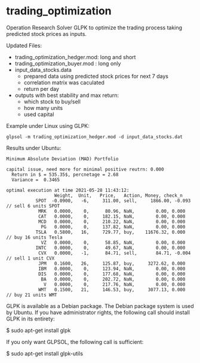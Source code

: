 # trading_optimization
Operation Research Solver GLPK to optimize the trading process taking predicted stock prices as inputs.

Updated Files:
- trading_optimization_hedger.mod: long and short 
- trading_optimization_buyer.mod  : long only
- input_data_stocks.data
  - prepared data using predicted stock prices for next 7 days
  - correlation matrix was caculated
  - return per day 
- outputs with best stability and max return:
  - which stock to buy/sell
  - how many units
  - used capital


Example under Linux using GLPK:
```
glpsol -m trading_optimization_hedger.mod -d input_data_stocks.dat
```
Results under Ubuntu:
```
Minimum Absolute Deviation (MAD) Portfolio

capital issue, need more for minimal positive reutrn: 0.000
  Return in $ = 535.35$, percnetage = 2.68
  Variance =  0.3465
  
optimal execution at time 2021-05-28 11:43:12:
                  Weight,  Unit,   Price,   Action, Money, check_n
           SPOT  -0.0900,   -6,     311.00, sell,     1866.00, -0.093 // sell 6 units SPOT 
            MRK   0.0000,    0,      80.96, NaN,        0.00, 0.000
            CAT   0.0000,    0,     182.15, NaN,        0.00, 0.000
            MCD   0.0000,    0,     210.22, NaN,        0.00, 0.000
             PG   0.0000,    0,     137.82, NaN,        0.00, 0.000
           TSLA   0.5800,   16,     729.77, buy,    11676.32, 0.000   // buy 16 units Tesla
             VZ   0.0000,    0,      58.85, NaN,        0.00, 0.000
           INTC   0.0000,    0,      49.67, NaN,        0.00, 0.000
            CVX   0.0000,   -1,      84.71, sell,       84.71, -0.004 // sell 1 unit CVX
            JPM   0.1600,   26,     125.87, buy,     3272.62, 0.000
            IBM   0.0000,    0,     123.94, NaN,        0.00, 0.000
            DIS   0.0000,    0,     177.68, NaN,        0.00, 0.000
             BA   0.0000,    0,     202.72, NaN,        0.00, 0.000
              V   0.0000,    0,     217.76, NaN,        0.00, 0.000
            WMT   0.1500,   21,     146.53, buy,     3077.13, 0.000   // buy 21 units WMT
```

GLPK is available as a Debian package. The Debian package system is used by Ubuntu. If you have administrator rights, the following call should install GLPK in its entirety:

$ sudo apt-get install glpk

If you only want GLPSOL, the following call is sufficient:

$ sudo apt-get install glpk-utils
